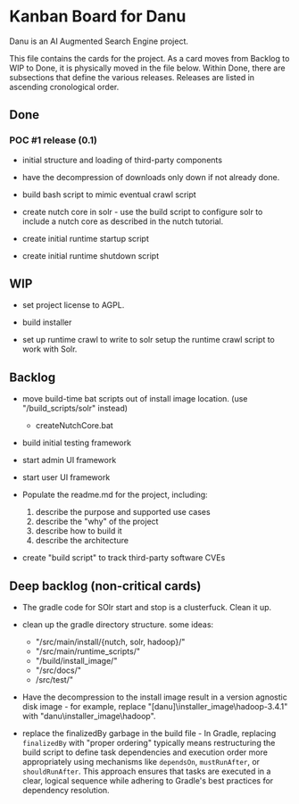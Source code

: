 # Kanban Board for Danu

Danu is an AI Augmented Search Engine project.

This file contains the cards for the project. As a card moves
from Backlog to WIP to Done, it is physically moved in the file below.
Within Done, there are subsections that define the various releases.
Releases are listed in ascending cronological order.

## Done

### POC #1 release (0.1)

* initial structure and loading of third-party components

* have the decompression of downloads only down if not already done.

* build bash script to mimic eventual crawl script

* create nutch core in solr -
  use the build script to configure solr to include a nutch core
  as described in the nutch tutorial.
  
* create initial runtime startup script

* create initial runtime shutdown script

## WIP

* set project license to AGPL.

* build installer

* set up runtime crawl to write to solr
  setup the runtime crawl script to work with Solr.

## Backlog

* move build-time bat scripts out of install image location. (use "/build_scripts/solr" instead)
  - createNutchCore.bat

* build initial testing framework

* start admin UI framework

* start user UI framework

* Populate the readme.md for the project, including:
  1. describe the purpose and supported use cases
  2. describe the "why" of the project
  3. describe how to build it
  4. describe the architecture

* create "build script" to track third-party software CVEs

## Deep backlog (non-critical cards)

* The gradle code for SOlr start and stop is a clusterfuck.  Clean it up.

* clean up the gradle directory structure. some ideas:
  - "/src/main/install/{nutch, solr, hadoop}/"
  - "/src/main/runtime_scripts/"
  - "/build/install_image/"
  - "/src/docs/"
  - /src/test/"
  
* Have the decompression to the install image result in a version agnostic disk image -
  for example, replace "[danu]\installer_image\hadoop-3.4.1\" with
  "danu\installer_image\hadoop\".
  
* replace the finalizedBy garbage in the build file - 
  In Gradle, replacing `finalizedBy` with "proper ordering" typically means 
  restructuring the build script to define task dependencies and execution 
  order more appropriately using mechanisms like `dependsOn`, `mustRunAfter`, 
  or `shouldRunAfter`. This approach ensures that tasks are executed in a 
  clear, logical sequence while adhering to Gradle's best practices for 
  dependency resolution.